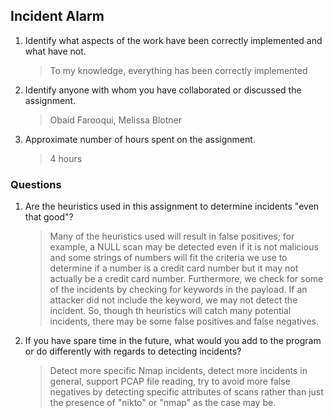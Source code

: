 ## Incident Alarm
1. Identify what aspects of the work have been correctly implemented and what have not.

    > To my knowledge, everything has been correctly implemented

2. Identify anyone with whom you have collaborated or discussed the assignment.

    > Obaid Farooqui, Melissa Blotner

3. Approximate number of hours spent on the assignment.

    > 4 hours



### Questions
1. Are the heuristics used in this assignment to determine incidents
    "even that good"?

    > Many of the heuristics used will result in false positives; for example, a NULL scan may be detected even if it is not malicious and some strings of numbers will fit the criteria we use to determine if a number is a credit card number but it may not actually be a credit card number. Furthermore, we check for some of the incidents by checking for keywords in the payload. If an attacker did not include the keyword, we may not detect the incident. So, though th heuristics will catch many potential incidents, there may be some false positives and false negatives.

2. If you have spare time in the future, what would you add to the program or do differently with regards to detecting incidents?

    > Detect more specific Nmap incidents, detect more incidents in general, support PCAP file reading, try to avoid more false negatives by detecting specific attributes of scans rather than just the presence of "nikto" or "nmap" as the case may be.

